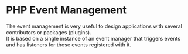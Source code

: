 # PHP Event Management
The event management is very useful to design applications with several contributors or packages (plugins).  
It is based on a single instance of an event manager that triggers events and has listeners for those events registered with it.
